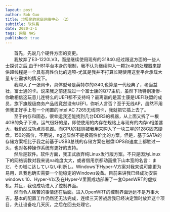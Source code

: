 ```yaml
---
layout: post
author: Bob Guo
title: 垃圾佬的家庭网络中心 （2）
subtitle: 软件篇
date: 2020-3-1
tags: 网络 NAS
published: true
---
```


&nbsp;&nbsp;&nbsp;&nbsp;&nbsp;&nbsp;&nbsp;首先，先说几个硬件方面的变更。  
&nbsp;&nbsp;&nbsp;&nbsp;&nbsp;&nbsp;&nbsp;我放弃了E3-1220LV3，而是继续使用现有的G1840.经过跟这方面的一些人士探讨之后,由于H81平台本身的限制，我不认为继续购入一颗2c4t的处理器来提供超线程是一个具有高性价比的选项-尤其是我并不打算长期使用这套平台承载大量专业需求的情况下。  
&nbsp;&nbsp;&nbsp;&nbsp;&nbsp;&nbsp;&nbsp;我购入了一张网卡，具体型号是英特尔的i340,也算是一代经典了，老当益壮，富士通的卡。说来我之前还玩过一个富士康的Q77主机，虽然下场特别凄惨-你敢相信这玩意儿连特么的UEFI都不支持吗？最离谱的是富士康是UEFI联盟的成员，旗下旗舰级商务产品线竟然没有UEFI，你听人言否？至于无线AP，虽然不用但我正好手上有一个闲置的Intel AC 7265无线网卡，我就把它插上去了。  
&nbsp;&nbsp;&nbsp;&nbsp;&nbsp;&nbsp;&nbsp;至于内存和固态，很幸运我还能找到几台DDR3的机器，从上面又拆了一根4GB的条子下来。运气很好的是，即使使用的内存在规格上与现有的内存n相差甚大，我仍然成功点亮机器。而CPU的钱则被我用来购入了一块三星的128G固态硬盘。150的高价，不用说，ng这显然不是极高性价比的方案。但是，基于SATA的存储方案相比于我之前基于USB3总线的存储方案在磁盘IOPS和速度上都胜过一头，也对各种操作系统有更好的支持。  
&nbsp;&nbsp;&nbsp;&nbsp;&nbsp;&nbsp;&nbsp;然后是软件。软件方面，我正式放弃纯Linux发行版方案。不只是因为Linux下的网络调教对我来说na难度太大，或者借用京都动画撤下山本宽的名言：まだ、その域に达していない判断し。Windows下Hyper-V方案对我来说可能更为易用，且我也确实需要一个能稳定的Windows设备。目前来讲我已经成功安装windows 10、Hyper-V以及在Hyper-V里面成功部署了一套OpenWRT的虚拟机。并且，我也成功进入了控制界面。  
&nbsp;&nbsp;&nbsp;&nbsp;&nbsp;&nbsp;&nbsp;然而令人痛苦的事情还在后面。进入OpenWRT的控制界面远远不是万事大吉。基本的配置工作仍然还无法完成，连续三天苦战后我已经决定暂时放弃这个项目，先让设备吃几天灰，之后在回去处理它。